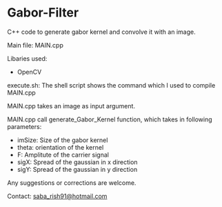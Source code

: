 # Gabor-Filter
C++ code to generate gabor kernel and convolve it with an image. 

Main file: MAIN.cpp

Libaries used: 
  - OpenCV

execute.sh: The shell script shows the command which I used to compile MAIN.cpp

MAIN.cpp takes an image as input argument.

MAIN.cpp call generate_Gabor_Kernel function, which takes in following parameters:
- imSize: Size of the gabor kernel
- theta: orientation of the kernel
- F: Amplitute of the carrier signal
- sigX: Spread of the gaussian in x direction
- sigY: Spread of the gaussian in y direction

Any suggestions or corrections are welcome.

Contact: saba_rish91@hotmail.com
